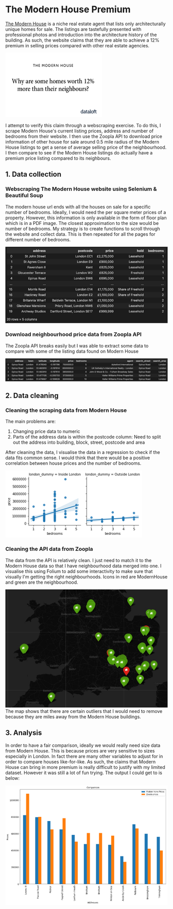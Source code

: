 # The Modern House Premium

[The Modern House](https://www.themodernhouse.com) is a niche real estate agent that lists only architecturally unique homes for sale. The listings are tastefully presented with professional photos and introduction into the architecture history of the building. As such, the website claims that they are able to achieve a 12% premium in selling prices compared with other real estate agencies. 

<img src="static/dataloft.png" alt="claim" width="300" height="200"/>

I attempt to verify this claim through a webscraping exercise. To do this, I scrape Modern House's current listing prices, address and number of bedrooms from their website. I then use the Zoopla API to download price information of other house for sale around 0.5 mile radius of the Modern House listings to get a sense of average selling price of the neighbourhood. I then compare to see if the Modern House listings do actually have a premium price listing compared to its neighbours. 

## 1. Data collection

### Webscraping The Modern House website using Selenium & Beautiful Soup

The modern house url ends with all the houses on sale for a specific number of bedrooms. Ideally, I would need the per square meter prices of a property. However, this information is only available in the form of floor plan which is in a PDF image. The closest approximation to the size would be number of bedrooms. My strategy is to create functions to scroll through the website and collect data. This is then repeated for all the pages for different number of bedrooms. 

<img src='static/dataframe.jpg'>

### Download neighbourhood price data from Zoopla API
The Zoopla API breaks easily but I was able to extract some data to compare with some of the listing data found on Modern House

<img src='static/datazoopla.jpg'>


## 2. Data cleaning

### Cleaning the scraping data from Modern House
The main problems are:
1. Changing price data to numeric
2. Parts of the address data is within the postcode column: Need to split out the address into building, block, street, postcode and area

After cleaning the data, I visualise the data in a regression to check if the data fits common sense. I would think that there would be a positive correlation between house prices and the number of bedrooms. 

<img src='static/modernhousereg.png'>

### Cleaning the API data from Zoopla
The data from the API is relatively clean. I just need to match it to the Modern House data so that I have neighbourhood data merged into one. I visualise this using Folium to add some interactivity to make sure that visually I'm getting the right neighbourhoods. Icons in red are ModernHouse and green are the neighbourhood. 

<img src='static/folium.jpg'>
The map shows that there are certain outliers that I would need to remove because they are miles away from the Modern House buildings. 

## 3. Analysis
In order to have a fair comparison, ideally we would really need size data from Modern House. This is because prices are very sensitive to sizes especially in London. In fact there are many other variables to adjust for in order to compare houses like-for-like. As such, the claims that Modern House can bring in more premium is really difficult to justify with my limited dataset. However it was still a lot of fun trying. The output I could get to is below:

<img src='static/output.png'>



